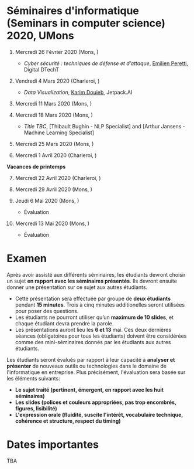 # Séminaires d'informatique (Seminars in computer science) 2020, UMons

<!--- A l'issue de ces séminaires, les étudiants seront en mesure de comprendre différents concepts/outils émergents dans le domaine informatique au sens large ainsi que l'importance qu'il faut accorder aux activités de veille technologique. -->


1.	Mercredi 26 Février 2020 (Mons, )

	* 	*Cyber sécurité : techniques de défense et d’attaque*, [Emilien Peretti](https://www.linkedin.com/in/emilienperetti/?originalSubdomain=be), Digital DTechT

2.  Vendredi 4 Mars 2020 (Charleroi, )


	* *Data Visualization*, [Karim Douieb](https://www.linkedin.com/in/karim-douieb/?originalSubdomain=be), Jetpack.AI


3.	Mercredi 11 Mars 2020 (Mons, )


4.	Mercredi 18 Mars 2020 (Mons, )

	* *Title TBC*, [Thibault Bughin - NLP Specialist] and [Arthur Jansens - Machine Learning Specialist]


5.	Mercredi 25 Mars 2020 (Mons, )


6.	Mercredi 1 Avril 2020 (Charleroi, )

**Vacances de printemps**

7.	Mercredi 22 Avril 2020 (Charleroi, )


8.	Mercredi 29 Avril 2020 (Mons, )


9. 	Jeudi 6 Mai 2020 (Mons, )

	*	Évaluation

10.	Mercredi 13 Mai 2020 (Mons, )

	*	Évaluation


# Examen

Après avoir assisté aux différents séminaires, les étudiants devront choisir un sujet **en rapport avec les séminaires présentés**. Ils devront ensuite donner une présentation sur ce sujet aux autres étudiants. 

* Cette présentation sera effectuée par groupe de **deux étudiants** pendant **15 minutes**. Trois à cinq minutes additionelles seront utilisées pour poser des questions.
* Les étudiants ne pourront utiliser qu’un **maximum de 10 slides**, et chaque étudiant devra prendre la parole. 
* Les présentations auront lieu les **6 et 13** mai. Ces deux dernières séances (obligatoires pour tous les étudiants) doivent être considérées comme des mini-séminaires donnés par les étudiants aux autres étudiants. 


Les étudiants seront évalués par rapport à leur capacité à **analyser et présenter** de nouveaux outils ou technologies dans le domaine de l'informatique en entreprise. Plus précisément, l'évaluation sera basée sur les éléments suivants:

* **Le sujet traité (pertinent, émergent, en rapport avec les huit séminaires)**
* **Les slides (polices et couleurs appropriées, pas trop encombrés, figures, lisibilité)**
* **L'expression orale (fluidité, suscite l'intérêt, vocabulaire technique, cohérence et structure, respect du timing)**


# Dates importantes

TBA

<!--- 
- **7 avril à 23h55**. Les groupes de deux étudiants sont formés. Le sujet ainsi que le titre de la présentation sont décidés. Cette information est transmise sur Moodle. **Le sujet devra être approuvé par l'enseignant. Si deux groupes proposent le même sujet, la priorité sera donnée au groupe qui a soumis le sujet en premier. N'attendez donc pas la dernière minute pour faire vos choix.**


- **6 mai à 23h55**. Les slides sont soumis sur Moodle (en format PDF). On ne pourra plus les modifier.


- **8 mai à 18h00**. Présentations.

	- 18h00-18h15: **Tensorflow pour la reconnaissance d’objets**, Arnaud Vaneukem et Karim Sellami
	- 18h20-18h35: **Data Literacy, quoi, qui, pourquoi et comment ?**, François Robberts et Michael Rombaux
	- 18h40-18h55: **La maintenance prédictive l’un des outils des Asset Managers pour traverser la 4e révolution industrielle (industrie 4.0)**, Carlo Piussi et Alain Mugisha
	- 19h00-19h15: **La résistance du Relationnel**, Koudjo Fabrice et Lungu Willy

	- **Pause de 10 minutes**

	- 19h30-19h45: **Les microservices dans le Cloud**, Marylène Burvenich et Vincent Passau
	- 19h50-20h05: **Image recognition with IBM solutions**, Waelkens Dimitri et Mattens Simon 
	- 20h10-20h25: **Base de données de graphes et applications**, Nicolas PAQUET et Stephen MAYEUR
	- 20h30-20h45: La présentation de Joël Kitenge et Kalala Kalombo est reportée au 15 mai.

- **15 mai à 17h30**. Présentations.

	- 17h30-17h45: **L'intelligence artificielle au secours de l'environnement**, Joël Kitenge et Kalala Kalombo
	- 17h50-18h05: **Quels sont les impacts positifs d'implémenter un Data Warehouse sur la stratégie d'entreprise**, Belkasem Assane
	- 18h10-18h25: **L’IA et le sens commun**, Benjamin André et Benjamin Boelen
	- 18h30-18h45: **Comment la technologie du big data peut aider à la détection de l'extraction de données en entreprise via DNS tunneling ?**, Xavier Peremans et Anthony Turchetti
	- 18h50-19h05: **Smart Cities**, Palgen Arnaud et Proot Guillaume

	- **Pause de 10 minutes**

	- 19h15-19h30: **Video analysis**, Daniels Maxime et Delfosse Charly
	- 19h35-19h50: **L'intelligence artificielle dans le domaine médical**, Dom Massamesso et Sneessens Joachim
	- 19h55-20h10: **Questionnements sur l'IA**, Aziz Amezian et Victor Dheur
	- 20h15-20h30: **Comparatif de bases de donnée graphe et SQL**, Corentin Dachy et Florent Huylenbroeck
	- 20h35-20h50: **Watson dans le secteur médical**, Logan Detrain

	-->